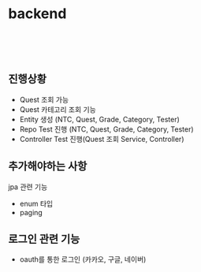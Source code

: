 # backend

<br><br><br>

## 진행상황
- Quest 조회 가능
- Quest 카테고리 조회 기능
- Entity 생성 (NTC, Quest, Grade, Category, Tester)
- Repo Test 진행 (NTC, Quest, Grade, Category, Tester)
- Controller Test 진행(Quest 조회 Service, Controller)

## 추가해야하는 사항
jpa 관련 기능
- enum 타입
- paging

## 로그인 관련 기능
- oauth를 통한 로그인 (카카오, 구글, 네이버)


